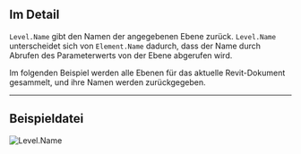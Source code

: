## Im Detail
`Level.Name` gibt den Namen der angegebenen Ebene zurück. `Level.Name` unterscheidet sich von `Element.Name` dadurch, dass der Name durch Abrufen des Parameterwerts von der Ebene abgerufen wird.

Im folgenden Beispiel werden alle Ebenen für das aktuelle Revit-Dokument gesammelt, und ihre Namen werden zurückgegeben.
___
## Beispieldatei

![Level.Name](./Revit.Elements.Level.Name_img.jpg)

